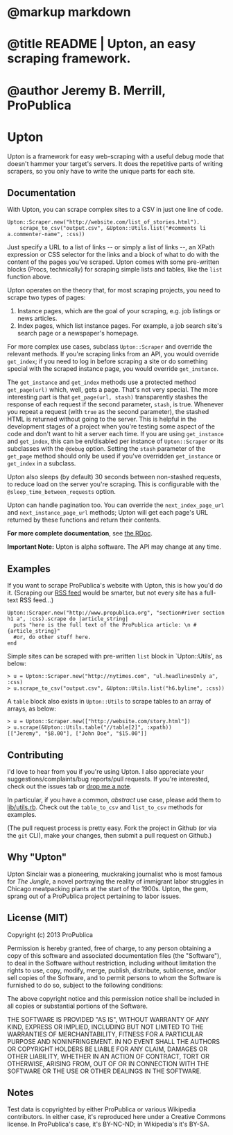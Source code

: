 # @markup markdown
# @title README | Upton, an easy scraping framework.
# @author Jeremy B. Merrill, ProPublica

Upton
==========
Upton is a framework for easy web-scraping with a useful debug mode that doesn't hammer your target's servers. It does the repetitive parts of writing scrapers, so you only have to write the unique parts for each site.

Documentation
----------------------

With Upton, you can scrape complex sites to a CSV in just one line of code.

    Upton::Scraper.new("http://website.com/list_of_stories.html").
        scrape_to_csv("output.csv", &Upton::Utils.list("#comments li a.commenter-name", :css))

Just specify a URL to a list of links -- or simply a list of links --, an XPath expression or CSS selector for the links and a block of what to do with the content of the pages you've scraped. Upton comes with some pre-written blocks (Procs, technically) for scraping simple lists and tables, like the `list` function above.

Upton operates on the theory that, for most scraping projects, you need to scrape two types of pages:

1. Instance pages, which are the goal of your scraping, e.g. job listings or news articles.
1. Index pages, which list instance pages. For example, a job search site's search page or a newspaper's homepage.

For more complex use cases, subclass `Upton::Scraper` and override the relevant methods. If you're scraping links from an API, you would override `get_index`; if you need to log in before scraping a site or do something special with the scraped instance page, you would override `get_instance`.

The `get_instance` and `get_index` methods use a protected method `get_page(url)` which, well, gets a page. That's not very special. The more interesting part is that `get_page(url, stash)` transparently stashes the response of each request if the second parameter, `stash`, is true. Whenever you repeat a request (with `true` as the second parameter), the stashed HTML is returned without going to the server. This is helpful in the development stages of a project when you're testing some aspect of the code and don't want to hit a server each time. If you are using `get_instance` and `get_index`, this can be en/disabled per instance of `Upton::Scraper` or its subclasses with the `@debug` option. Setting the `stash` parameter of the `get_page` method should only be used if you've overridden `get_instance` or `get_index` in a subclass.

Upton also sleeps (by default) 30 seconds between non-stashed requests, to reduce load on the server you're scraping. This is configurable with the `@sleep_time_between_requests` option.

Upton can handle pagination too. You can override the `next_index_page_url` and `next_instance_page_url` methods; Upton will get each page's URL returned by these functions and return their contents.

<b>For more complete documentation</b>, see [the RDoc](http://propublica.github.io/upton).

<b>Important Note:</b> Upton is alpha software. The API may change at any time. 

Examples
----------------------
If you want to scrape ProPublica's website with Upton, this is how you'd do it. (Scraping our [RSS feed](http://feeds.propublica.org/propublica/main) would be smarter, but not every site has a full-text RSS feed...)

    Upton::Scraper.new("http://www.propublica.org", "section#river section h1 a", :css).scrape do |article_string|
      puts "here is the full text of the ProPublica article: \n #{article_string}"
      #or, do other stuff here.
    end

Simple sites can be scraped with pre-written `list` block in `Upton::Utils', as below:

    > u = Upton::Scraper.new("http://nytimes.com", "ul.headlinesOnly a", :css)
    > u.scrape_to_csv("output.csv", &Upton::Utils.list("h6.byline", :css))

A `table` block also exists in `Upton::Utils` to scrape tables to an array of arrays, as below:

    > u = Upton::Scraper.new(["http://website.com/story.html"])
    > u.scrape(&Upton::Utils.table("//table[2]", :xpath))
    [["Jeremy", "$8.00"], ["John Doe", "$15.00"]]


Contributing
----------------------
I'd love to hear from you if you're using Upton. I also appreciate your suggestions/complaints/bug reports/pull requests. If you're interested, check out the issues tab or [drop me a note](http://github.com/jeremybmerrill).

In particular, if you have a common, *abstract* use case, please add them to [lib/utils.rb](https://github.com/propublica/upton/blob/master/lib/utils.rb). Check out the `table_to_csv` and `list_to_csv` methods for examples.

(The pull request process is pretty easy. Fork the project in Github (or via the `git` CLI), make your changes, then submit a pull request on Github.) 

Why "Upton"
----------------------
Upton Sinclair was a pioneering, muckraking journalist who is most famous for _The Jungle_, a novel portraying the reality of immigrant labor struggles in Chicago meatpacking plants at the start of the 1900s. Upton, the gem, sprang out of a ProPublica project pertaining to labor issues.

License (MIT)
------------------------

Copyright (c) 2013 ProPublica

Permission is hereby granted, free of charge, to any person obtaining a copy of this software and associated documentation files (the "Software"), to deal in the Software without restriction, including without limitation the rights to use, copy, modify, merge, publish, distribute, sublicense, and/or sell copies of the Software, and to permit persons to whom the Software is furnished to do so, subject to the following conditions:

The above copyright notice and this permission notice shall be included in all copies or substantial portions of the Software.

THE SOFTWARE IS PROVIDED "AS IS", WITHOUT WARRANTY OF ANY KIND, EXPRESS OR IMPLIED, INCLUDING BUT NOT LIMITED TO THE WARRANTIES OF MERCHANTABILITY, FITNESS FOR A PARTICULAR PURPOSE AND NONINFRINGEMENT. IN NO EVENT SHALL THE AUTHORS OR COPYRIGHT HOLDERS BE LIABLE FOR ANY CLAIM, DAMAGES OR OTHER LIABILITY, WHETHER IN AN ACTION OF CONTRACT, TORT OR OTHERWISE, ARISING FROM, OUT OF OR IN CONNECTION WITH THE SOFTWARE OR THE USE OR OTHER DEALINGS IN THE SOFTWARE.

Notes
------------------------
Test data is copyrighted by either ProPublica or various Wikipedia contributors.
In either case, it's reproduced here under a Creative Commons license. In ProPublica's case, it's BY-NC-ND; in Wikipedia's it's BY-SA.